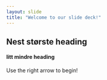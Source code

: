 ```yaml
---
layout: slide
title: "Welcome to our slide deck!"
---
```

## Nest største heading
#### litt mindre heading
Use the right arrow to begin!
